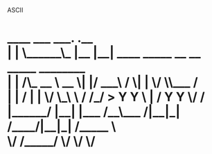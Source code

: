 ASCII
<h1>     ____ ___       ___.   .__                                     <br/>
|    |   \______\_ |__ |__| ____   _____  __ __  _____ ________ <br/>
|    |   /\_  __ \ __ \|  |/ ___\ /     \|  |  \/     \\___   / <br/>
|    |  /  |  | \/ \_\ \  / /_/  >  Y Y  \  |  /  Y Y  \/    / <br/>
|______/   |__|  |___  /__\___  /|__|_|  /____/|__|_|  /_____ \ <br/>
                     \/  /_____/       \/            \/      \/</h1>
